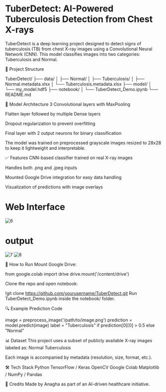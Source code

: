 # TuberDetect: AI-Powered Tuberculosis Detection from Chest X-rays
TuberDetect is a deep learning project designed to detect signs of tuberculosis (TB) from chest X-ray images using a Convolutional Neural Network (CNN). This model classifies images into two categories: Tuberculosis and Normal.

📂 Project Structure

TuberDetect/
├── data/
│   ├── Normal/
│   ├── Tuberculosis/
│   ├── Normal.metadata.xlsx
│   └── Tuberculosis.metadata.xlsx
├── model/
│   └── my_model.hdf5
├── notebook/
│   └── TuberDetect_Demo.ipynb
└── README.md

🧠 Model Architecture
3 Convolutional layers with MaxPooling

Flatten layer followed by multiple Dense layers

Dropout regularization to prevent overfitting

Final layer with 2 output neurons for binary classification

The model was trained on preprocessed grayscale images resized to 28x28 to keep it lightweight and interpretable.

✅ Features
CNN-based classifier trained on real X-ray images

Handles both .png and .jpeg inputs

Mounted Google Drive integration for easy data handling

Visualization of predictions with image overlays


# Web Interface

![6](https://user-images.githubusercontent.com/105975325/201843423-0c24a9bd-c9ac-47f2-956d-e3c2418b3d23.png)

# output
![7](https://user-images.githubusercontent.com/105975325/201843445-5b371a36-e552-48a7-9b1b-9a5eeddf8831.png)
![8](https://user-images.githubusercontent.com/105975325/201843450-6fb37311-be6d-4503-a6a9-2bde0bdce3f8.png) 


🚀 How to Run
Mount Google Drive:

from google.colab import drive
drive.mount('/content/drive')

Clone the repo and open notebook:

!git clone https://github.com/yourusername/TuberDetect.git
Run TuberDetect_Demo.ipynb inside the notebook/ folder.

🔍 Example Prediction Code

image = preprocess_image('/path/to/image.png')
prediction = model.predict(image)
label = "Tuberculosis" if prediction[0][0] > 0.5 else "Normal"

📊 Dataset
This project uses a subset of publicly available X-ray images labeled as:
Normal
Tuberculosis

Each image is accompanied by metadata (resolution, size, format, etc.).

🛠️ Tech Stack
Python
TensorFlow / Keras
OpenCV
Google Colab
Matplotlib / NumPy / Pandas

🙌 Credits
Made by Anagha as part of an AI-driven healthcare initiative.
